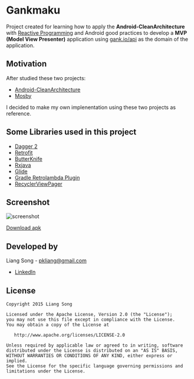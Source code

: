 Gankmaku
=========
 
 Project created for learning how to apply the **Android-CleanArchitecture** with [Reactive Programming](https://gist.github.com/staltz/868e7e9bc2a7b8c1f754) and Android good practices to develop a **MVP (Model View Presenter)** application using [gank.io/api](http://gank.io/api) as the domain of the application.
 
Motivation
----
After studied these two projects:

- [Android-CleanArchitecture](https://github.com/android10/Android-CleanArchitecture)
- [Mosby](https://github.com/sockeqwe/mosby)

I decided to make my own implenentation using these two projects as reference.
 
Some Libraries used in this project
----

- [Dagger 2](https://github.com/google/dagger)
- [Retrofit](http://square.github.io/retrofit)
- [ButterKnife](https://github.com/JakeWharton/butterknife)
- [Rxjava](https://github.com/ReactiveX/RxJava)
- [Glide](https://github.com/bumptech/glide)
- [Gradle Retrolambda Plugin](https://github.com/evant/gradle-retrolambda)
- [RecyclerViewPager](https://github.com/lsjwzh/RecyclerViewPager)

Screenshot
----
![screenshot](./art/gankmaku.gif "Screenshot")

[Download apk](./app/gankmaku.apk)

Developed by
---
Liang Song - <pkliang@gmail.com>

* [LinkedIn](https://fi.linkedin.com/pub/liang-song/31/1a1/a23)

License
----
```
Copyright 2015 Liang Song

Licensed under the Apache License, Version 2.0 (the "License");
you may not use this file except in compliance with the License.
You may obtain a copy of the License at

   http://www.apache.org/licenses/LICENSE-2.0

Unless required by applicable law or agreed to in writing, software
distributed under the License is distributed on an "AS IS" BASIS,
WITHOUT WARRANTIES OR CONDITIONS OF ANY KIND, either express or implied.
See the License for the specific language governing permissions and
limitations under the License.
```
